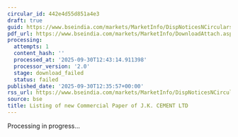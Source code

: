 ```yaml
---
circular_id: 442e4d55d851a4e3
draft: true
guid: https://www.bseindia.com/markets/MarketInfo/DispNoticesNCirculars.aspx?Noticeid={9E56AB79-34B3-4F9C-942A-6931AE0E75EC}&noticeno=20250930-51&dt=09/30/2025&icount=51&totcount=55&flag=0
pdf_url: https://www.bseindia.com/markets/MarketInfo/DownloadAttach.aspx?id=20250930-51&attachedId=
processing:
  attempts: 1
  content_hash: ''
  processed_at: '2025-09-30T12:43:14.911398'
  processor_version: '2.0'
  stage: download_failed
  status: failed
published_date: '2025-09-30T12:35:57+00:00'
rss_url: https://www.bseindia.com/markets/MarketInfo/DispNoticesNCirculars.aspx?Noticeid={9E56AB79-34B3-4F9C-942A-6931AE0E75EC}&noticeno=20250930-51&dt=09/30/2025&icount=51&totcount=55&flag=0
source: bse
title: Listing of new Commercial Paper of J.K. CEMENT LTD
---
```


Processing in progress...